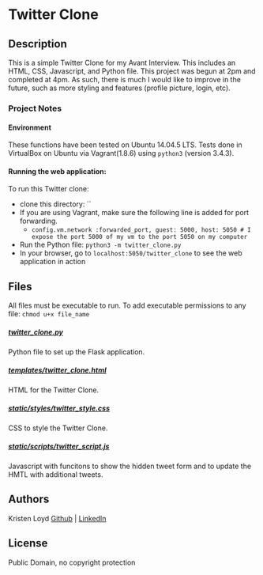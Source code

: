 # Twitter Clone

## Description
This is a simple Twitter Clone for my Avant Interview. This includes an HTML, CSS, Javascript, and Python file.
This project was begun at 2pm and completed at 4pm. As such, there is much I would like to improve in the future, such as more styling and features (profile picture, login, etc).

### Project Notes
#### Environment
These functions have been tested on Ubuntu 14.04.5 LTS.
Tests done in VirtualBox on Ubuntu via Vagrant(1.8.6) using `python3` (version 3.4.3).

#### Running the web application:
To run this Twitter clone:
* clone this directory: ``
* If you are using Vagrant, make sure the following line is added for port forwarding.
  * `config.vm.network :forwarded_port, guest: 5000, host: 5050 # I expose the port 5000 of my vm to the port 5050 on my computer`
* Run the Python file: `python3 -m twitter_clone.py`
* In your browser, go to `localhost:5050/twitter_clone` to see the web application in action

## Files
All files must be executable to run. To add executable permissions to any file: `chmod u+x file_name`

##### [twitter_clone.py](twitter_clone.py)
Python file to set up the Flask application.

##### [templates/twitter_clone.html](templates/twitter_clone.html)
HTML for the Twitter Clone.

##### [static/styles/twitter_style.css](static/styles/twitter_style.css)
CSS to style the Twitter Clone.

##### [static/scripts/twitter_script.js](static/scripts/twitter_script.js)
Javascript with funcitons to show the hidden tweet form and to update the HMTL with additional tweets.

## Authors
Kristen Loyd        [Github](https://github.com/KRLoyd) |  [LinkedIn](https://www.linkedin.com/in/kristen-loyd-34984a92)

## License
Public Domain, no copyright protection
